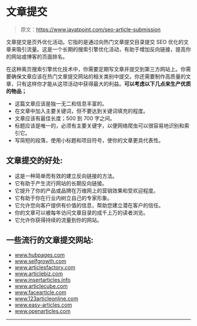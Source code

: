 # 文章提交

> 原文：<https://www.javatpoint.com/seo-article-submission>

文章提交是页外优化活动。它指的是通过向热门文章提交目录提交 SEO 优化的文章来吸引流量。这是一个长期的搜索引擎优化活动，有助于增加反向链接，提高你的网站或博客的页面排名。

在这种离页搜索引擎优化技术中，你需要定期写文章并提交到第三方网站上。你需要确保文章应该在热门文章提交网站的相关类别中提交。你还需要制作高质量的文章，只有这样你才能从这项活动中获得最大的利益。**可以考虑以下几点来生产优质的物品；**

*   这篇文章应该是独一无二和信息丰富的。
*   在文章中加入主要关键词，但不要达到关键词填充的程度。
*   文章应该有最佳长度；500 到 700 字之间。
*   标题应该是唯一的，必须有主要关键字，以便网络爬虫可以很容易地识别和索引它。
*   写简短的段落，使用小标题和项目符号，使你的文章更具代表性。

## 文章提交的好处:

*   这是一种简单而有效的建立反向链接的方法。
*   它有助于产生流行网站的长期反向链接。
*   它提升了你的产品或品牌在万维网上的营销效果和受欢迎程度。
*   它有助于你在行业内树立自己的专家形象。
*   它允许您向客户提供有价值的信息，帮助您建立潜在客户的信任。
*   你的文章可以被每年访问文章目录的成千上万的读者浏览。
*   它允许你获得持续的流量到你的网站。

## 一些流行的文章提交网站:

*   www.hubpages.com
*   www.selfgrowth.com
*   www.articlesfactory.com
*   www.articlebiz.com
*   www.insertarticles.info
*   www.articlecube.com
*   www.facearticle.com
*   www.123articleonline.com
*   www.easy-articles.com
*   www.openarticles.com

* * *